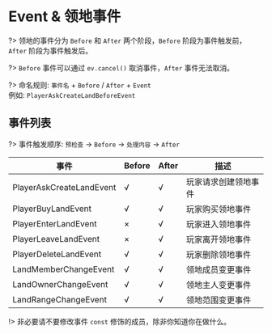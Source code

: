# Event & 领地事件

?> 领地的事件分为 `Before` 和 `After` 两个阶段，`Before` 阶段为事件触发前，`After` 阶段为事件触发后。

?> `Before` 事件可以通过 `ev.cancel()` 取消事件，`After` 事件无法取消。

?> 命名规则: `事件名` + `Before` / `After` + `Event`  
例如: `PlayerAskCreateLandBeforeEvent`

## 事件列表

?> 事件触发顺序: `预检查` -> `Before` -> `处理内容` -> `After`

| 事件                     | Before | After | 描述                 |
| ------------------------ | ------ | ----- | -------------------- |
| PlayerAskCreateLandEvent | √      | √     | 玩家请求创建领地事件 |
| PlayerBuyLandEvent       | √      | √     | 玩家购买领地事件     |
| PlayerEnterLandEvent     | ×      | √     | 玩家进入领地事件     |
| PlayerLeaveLandEvent     | ×      | √     | 玩家离开领地事件     |
| PlayerDeleteLandEvent    | √      | √     | 玩家删除领地事件     |
| LandMemberChangeEvent    | √      | √     | 领地成员变更事件     |
| LandOwnerChangeEvent     | √      | √     | 领地主人变更事件     |
| LandRangeChangeEvent     | √      | √     | 领地范围变更事件     |

!> 非必要请不要修改事件 `const` 修饰的成员，除非你知道你在做什么。
